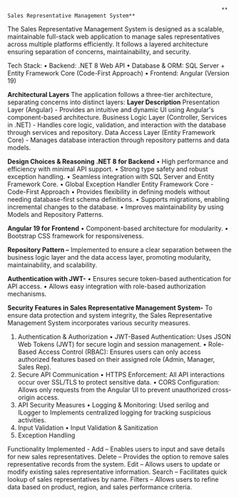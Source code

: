                                                                        ** Sales Representative Management System**
The Sales Representative Management System is designed as a scalable, maintainable full-stack web application to manage sales representatives across multiple platforms efficiently. It follows a layered architecture ensuring separation of concerns, maintainability, and security.

Tech Stack:
•	Backend: .NET 8 Web API
•	Database & ORM: SQL Server + Entity Framework Core (Code-First Approach)
•	Frontend: Angular (Version 19)

**Architectural Layers**
The application follows a three-tier architecture, separating concerns into distinct layers:
**Layer	Description**
Presentation Layer (Angular)	- Provides an intuitive and dynamic UI using Angular's component-based architecture.
Business Logic Layer (Controller, Services in .NET)	- Handles core logic, validation, and interaction with the database through services and repository.
Data Access Layer (Entity Framework Core)	- Manages database interaction through repository patterns and data models.

**Design Choices & Reasoning**
**.NET 8 for Backend**
•	High performance and efficiency with minimal API support.
•	Strong type safety and robust exception handling.
•	Seamless integration with SQL Server and Entity Framework Core.
•	Global Exception Handler
Entity Framework Core - Code-First Approach
•	Provides flexibility in defining models without needing database-first schema definitions.
•	Supports migrations, enabling incremental changes to the database.
•	Improves maintainability by using Models and Repository Patterns.

**Angular 19 for Frontend**
•	Component-based architecture for modularity.
•	Bootstrap CSS framework for responsiveness.

**Repository Pattern –**
Implemented to ensure a clear separation between the business logic layer and the data access layer, promoting modularity, maintainability, and scalability.

**Authentication with JWT-**
•	Ensures secure token-based authentication for API access.
•	Allows easy integration with role-based authorization mechanisms.

**Security Features in Sales Representative Management System-**
To ensure data protection and system integrity, the Sales Representative Management System incorporates various security measures.
1. Authentication & Authorization
•	JWT-Based Authentication: Uses JSON Web Tokens (JWT) for secure login and session management.
•	Role-Based Access Control (RBAC): Ensures users can only access authorized features based on their assigned role (Admin, Manager, Sales Rep).
2. Secure API Communication
•	HTTPS Enforcement: All API interactions occur over SSL/TLS to protect sensitive data.
•	CORS Configuration: Allows only requests from the Angular UI to prevent unauthorized cross-origin access.
3. API Security Measures
•	Logging & Monitoring: Used serilog and ILogger to Implements centralized logging for tracking suspicious activities.
4. Input Validation
•	Input Validation & Sanitization
5. Exception Handling

Functionality Implemented -
Add – Enables users to input and save details for new sales representatives.
Delete – Provides the option to remove sales representative records from the system.
Edit – Allows users to update or modify existing sales representative information.
Search – Facilitates quick lookup of sales representatives by name.
Filters – Allows users to refine data based on product, region, and sales performance criteria.


